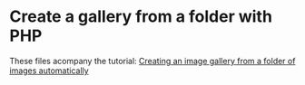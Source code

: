 Create a gallery from a folder with PHP
=============

These files acompany the tutorial: [Creating an image gallery from a folder of images automatically](http://daveismyname.com/creating-an-image-gallery-from-a-folder-of-images-automatically-bp)
